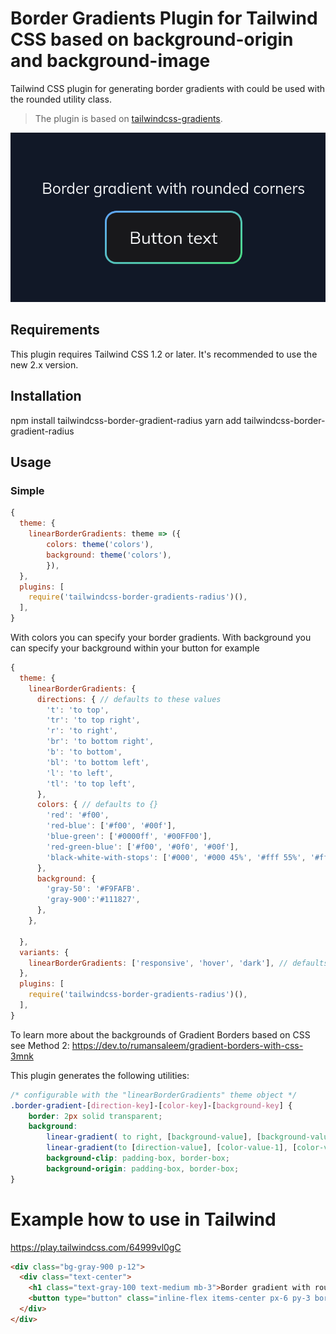 # Border Gradients Plugin for Tailwind CSS based on background-origin and background-image  

Tailwind CSS plugin for generating border gradients with could be used with the rounded utility class.

> The plugin is based on [tailwindcss-gradients](https://github.com/benface/tailwindcss-gradients).

![BorderGradientRounded](./img/border-gradient-rounded.png)
## Requirements

This plugin requires Tailwind CSS 1.2 or later. It's recommended to use the new 2.x version. 

## Installation 

npm install tailwindcss-border-gradient-radius
yarn add tailwindcss-border-gradient-radius

## Usage

### Simple

```js
{
  theme: {
    linearBorderGradients: theme => ({
        colors: theme('colors'),
        background: theme('colors'),
        }),
  },
  plugins: [
    require('tailwindcss-border-gradients-radius')(),
  ],
}
```

With colors you can specify your border gradients.
With background you can specify your background within your button for example

```js
{
  theme: {
    linearBorderGradients: {
      directions: { // defaults to these values
        't': 'to top',
        'tr': 'to top right',
        'r': 'to right',
        'br': 'to bottom right',
        'b': 'to bottom',
        'bl': 'to bottom left',
        'l': 'to left',
        'tl': 'to top left',
      },
      colors: { // defaults to {}
        'red': '#f00',
        'red-blue': ['#f00', '#00f'],
        'blue-green': ['#0000ff', '#00FF00'],
        'red-green-blue': ['#f00', '#0f0', '#00f'],
        'black-white-with-stops': ['#000', '#000 45%', '#fff 55%', '#fff'],
      },
      background: {
        'gray-50': '#F9FAFB'.
        'gray-900':'#111827',
      },
    },

  },
  variants: {
    linearBorderGradients: ['responsive', 'hover', 'dark'], // defaults to ['responsive']
  },
  plugins: [
    require('tailwindcss-border-gradients-radius')(),
  ],
}
```

To learn more about the backgrounds of Gradient Borders based on CSS see Method 2: https://dev.to/rumansaleem/gradient-borders-with-css-3mnk

This plugin generates the following utilities:

```css
/* configurable with the "linearBorderGradients" theme object */
.border-gradient-[direction-key]-[color-key]-[background-key] {
    border: 2px solid transparent;
    background: 
        linear-gradient( to right, [background-value], [background-value] ), 
        linear-gradient(to [direction-value], [color-value-1], [color-value2], [color-value-n]);
        background-clip: padding-box, border-box;
        background-origin: padding-box, border-box;
}

```

# Example how to use in Tailwind

https://play.tailwindcss.com/64999vl0gC


```html
<div class="bg-gray-900 p-12">
  <div class="text-center">
    <h1 class="text-gray-100 text-medium mb-3">Border gradient with rounded corners</h1>
    <button type="button" class="inline-flex items-center px-6 py-3 border-gradient-br-blue-green-gray-900 border-solid border-4 rounded-xl text-gray-100 text-lg">Button text</button>
  </div>
</div>

```
